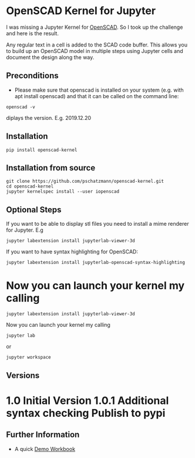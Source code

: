 # OpenSCAD Kernel for Jupyter

I was missing a Jupyter Kernel for [OpenSCAD](https://www.openscad.org/). So I took up the challenge and here is the result.  

Any regular text in a cell is added to the SCAD code buffer. This allows you to build up an OpenSCAD model in multiple steps using Jupyter cells and document the design along the way.

## Preconditions
- Please make sure that openscad is installed on your system (e.g. with apt install openscad) and that it can be called on the command line:

```
openscad -v
```
diplays the version. E.g. 2019.12.20

## Installation
```
pip install openscad-kernel
```
## Installation from source

```
git clone https://github.com/pschatzmann/openscad-kernel.git
cd openscad-kernel
jupyter kernelspec install --user iopenscad
```

## Optional Steps
If you want to be able to display stl files you need to install a mime renderer for Jupyter. E.g
```
jupyter labextension install jupyterlab-viewer-3d
```
If you want to have syntax highlighting for OpenSCAD:
```
jupyter labextension install jupyterlab-openscad-syntax-highlighting
```


Now you can launch your kernel my calling
=======

```
jupyter labextension install jupyterlab-viewer-3d
```

Now you can launch your kernel my calling

```
jupyter lab
```
or 
```
jupyter workspace
```
## Versions
1.0     Initial Version
1.0.1   Additional syntax checking
        Publish to pypi
=======

## Further Information
- A quick [Demo Workbook](https://gist.github.com/pschatzmann/d3d043161f255be90f22dc4d19969f09)

